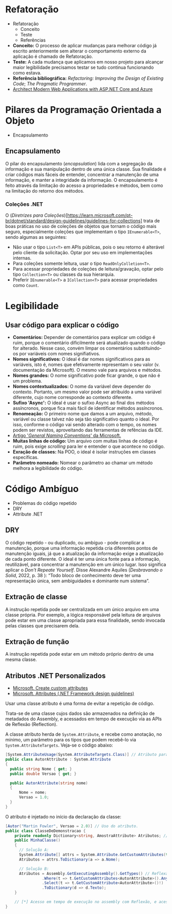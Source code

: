 # Refatoração
- Refatoração
    - Conceito
    - Teste
    - Referências
- **Conceito:** O processo de aplicar mudanças para melhorar código já escrito anteriormente sem alterar o comportamento externo da aplicação é chamado de Refatoração.
- **Teste:** A cada mudança que aplicamos em nosso projeto para alcançar maior legibilidade precisamos testar se tudo continua funcionando como estava.
- **Referência bibliográfica:** _Refactoring: Improving the Design of Existing Code_; _The Pragmatic Programmer_.
- [Architect Modern Web Applications with ASP.NET Core and Azure](https://learn.microsoft.com/en-us/dotnet/architecture/modern-web-apps-azure/)

# Pilares da Programação Orientada a Objeto
- Encapsulamento
## Encapsulamento
O pilar do encapsulamento (_encapsulation_) lida com a segregação da informação e sua manipulação dentro de uma única classe. Sua finalidade é criar códigos mais fáceis de entender, concentrar a manutenção de uma informação, e manter a integridade da informação. O encapsulamento é feito através da limitação do acesso a propriedades e métodos, bem como na limitação do retorno dos métodos.
### Coleções .NET
O (_Diretrizes para Coleções_)[https://learn.microsoft.com/pt-br/dotnet/standard/design-guidelines/guidelines-for-collections] trata de boas práticas no uso de coleções de objetos que tornam o código mais seguro, especialmente coleções que implementam o tipo `IEnumerable<T>`, sendo algumas as seguintes:
- Não usar o tipo `List<T>` em APIs públicas, pois o seu retorno é alterável pelo cliente da solicitação. Optar por seu uso em implementações internas.
- Para coleções somente leitura, usar o tipo `ReadOnlyColletion<T>`.
- Para acessar propriedades de coleções de leitura/gravação, optar pelo tipo `Collection<T>` ou classes da sua hierarquia.
- Preferir `IEnumerable<T>` a `ICollection<T>` para acessar propriedades como `Count`.

# Legibilidade
## Usar código para explicar o código
- **Comentários:** Depender de comentários para explicar um código é ruim, porque o comentário dificilmente será atualizado quando o código for alterado. Nesse caso, convém limpar os comentários substituindo-os por variáveis com nomes signifiativos.
- **Nomes significativos:** O ideal é dar nomes significativos para as variáveis, isto é, nomes que efetivamente representam o seu valor (v. documentação da Microsoft). O mesmo vale para arquivos e métodos.
- **Nomes grandes:** O nome significativo pode ficar grande, o que não é um problema.
- **Nomes contextualizados:** O nome da variável deve depender do contexto. Portanto, um mesmo valor pode ser atribuído a uma variável diferente, cujo nome corresponde ao contexto diferente.
- **Sufixo 'Async':** O ideal é usar o sufixo Async ao final dos métodos assíncronos, porque fica mais fácil de identificar métodos assíncronos.
- **Renomeação:** O primeiro nome que damos a um arquivo, método, variável ou classe talvez não seja tão significativo quanto o ideal. Por isso, conforme o código vai sendo alterado com o tempo, os nomes podem ser revistos, aproveitando das ferramentas de refências da IDE.
- [Artigo '_General Naming Conventions_' da Microsoft.](https://learn.microsoft.com/en-us/dotnet/standard/design-guidelines/general-naming-conventions)
- **Muitas linhas de código:** Um arquivo com muitas linhas de código é ruim, pois exige _scrolling_ para ler e entender o que acontece no código.
- **Exração de classes:** Na POO, o ideal é isolar instruções em classes específicas.
- **Parâmetro nomeado:** Nomear o parâmetro ao chamar um método melhora a legibilidade do código.

# Código Ambíguo
- Problemas do código repetido
- DRY
- Attribute .NET
## DRY
O código repetido - ou duplicado, ou ambíguo - pode complicar a manutenção, porque uma informação repetida cria diferentes pontos de manutenção iguais, já que a atualização da informação exige a atualização de cada ponto diferente. O ideal é ter uma única fonte para a informação, reutilizável, para concentrar a manutenção em um único lugar. Isso significa aplicar o _Don't Repeate Yourself_. Disse Alexandre Aquiles (_Desbravando o Solid_, 2022, p. 38 ): “Todo bloco de conhecimento deve ter uma representação única, sem ambiguidades e dominante num sistema”.
## Extração de classe
A instrução repetida pode ser centralizada em um único arquivo em uma classe própria. Por exemplo, a lógica responsável pela leitura de arquivos pode estar em uma classe apropriada para essa finalidade, sendo invocada pelas classes que precisarem dela.
## Extração de função
A instrução repetida pode estar em um método próprio dentro de uma mesma classe.

## Atributos .NET Personalizados
- [Microsoft. Create custom attributes](https://learn.microsoft.com/en-us/dotnet/csharp/advanced-topics/reflection-and-attributes/creating-custom-attributes)
- [Microsoft. Attributes (.NET Framework design guidelines)](https://learn.microsoft.com/en-us/dotnet/standard/design-guidelines/attributes)

Usar uma classe atributo é uma forma de evitar a repetição de código.

Trata-se de uma classe cujos dados são armazenados na definição de metadados do Assembly, e acessados em tempo de execução via as APIs de Reflexão (Reflection).

A classe atributo herda de `System.Attribute`, e recebe como anotação, no mínimo, um parâmetro para os tipos que podem recebê-lo via `System.AttributeTargets`. Veja-se o código abaixo:

```csharp
[System.AttributeUsage(System.AttributeTargets.Class)] // Atributo para tipos `class`.
public class AutorAttribute : System.Attribute
{
  public string Nome { get; }
  public double Versao { get; }

  public AutorAttribute(string nome)
  {
      Nome = nome;
      Versao = 1.0;
  }
}
```
O atributo é injetado no início da declaração da classe:
```csharp
[Autor("Martin Fowler", Versao = 2.0)] // Uso do atributo.
public class ClasseDeDemonstracao {
    private readonly Dictionary<string, AmostraAttribute> Atributos; // Propriedade para guardar os atributos.
    public MinhaClasse()
    {
      // Solução A:
      System.Attribute[] attrs = System.Attribute.GetCustomAttributes(typeof(ClasseDeDemonstracao)); // Reflexão
      Atributos = attrs.ToDictionary(a => a.Nome);

      // Solução B:
      Atributos = Assembly.GetExecutingAssembly().GetTypes() // Reflexão[*]
                .Where(t => t.GetCustomAttributes<AutorAttribute>().Any())
                .Select(t => t.GetCustomAttribute<AutorAttribute>()!)
                .ToDictionary(d => d.Texto);
    }

    // [*] Acesso em tempo de execução no assembly com Reflexão, e acesso aos tipos de metadados do assembly.
}
```